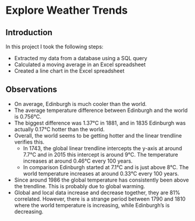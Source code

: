 # Explore Weather Trends

## Introduction
In this project I took the following steps:
- Extracted my data from a database using a SQL query
- Calculated a moving average in an Excel spreadsheet
- Created a line chart in the Excel spreadsheet

## Observations
- On average, Edinburgh is much cooler than the world.
- The average temperature difference between Edinburgh and the world is 0.756°C. 
- The biggest difference was 1.37°C in 1881, and in 1835 Edinburgh was actually 0.17°C hotter than the world.
- Overall, the world seems to be getting hotter and the linear trendline verifies this. 
    - In 1743, the global linear trendline intercepts the y-axis at around 7.7°C and in 2015 this intercept is around 9°C. The temperature increases at around 0.46°C every 100 years.
    - In comparison Edinburgh started at 7.1°C and is just above 8°C. The world temperature increases at around 0.33°C every 100 years.
- Since around 1986 the global temperature has consistently been above the trendline. This is probably due to global warming.
- Global and local data increase and decrease together, they are 81% correlated. However, there is a strange period between 1790 and 1810 where the world temperature is increasing, while Edinburgh’s is decreasing.
